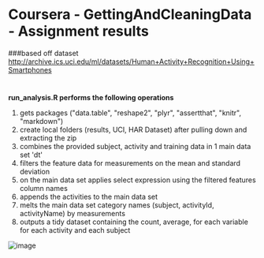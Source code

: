 # Coursera - GettingAndCleaningData - Assignment results
###based off dataset http://archive.ics.uci.edu/ml/datasets/Human+Activity+Recognition+Using+Smartphones
# 

**run_analysis.R performs the following operations**

1. gets packages ("data.table", "reshape2", "plyr", "assertthat", "knitr", "markdown")
2. create local folders (results, UCI, HAR Dataset) after pulling down and extracting the zip
3. combines the provided subject, activity and training data in 1 main data set 'dt'
4. filters the feature data for measurements on the mean and standard deviation 
5. on the main data set applies select expression using the filtered features column names
6. appends the activities to the main data set
7. melts the main data set category names (subject, activityId, activityName) by measurements
8. outputs a tidy dataset containing the count, average, for each variable for each activity and each subject



![image](https://cloud.githubusercontent.com/assets/662868/15468419/c18fe40a-2116-11e6-9e0f-3287602d37de.png)
